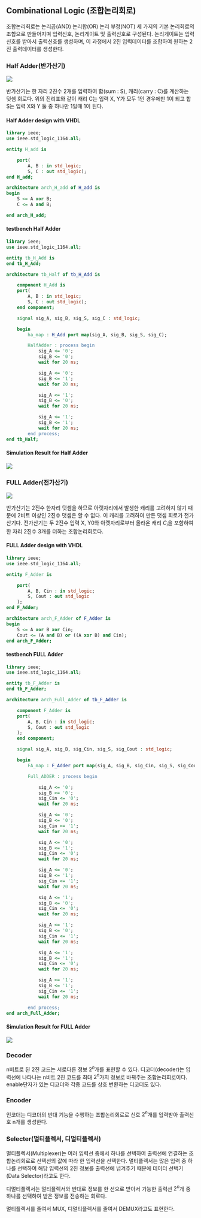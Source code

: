 ## Combinational Logic (조합논리회로)

조합논리회로는 논리곱(AND) 논리합(OR) 논리 부정(NOT) 세 가지의 기본 논리회로의 조합으로 만들어지며 입력신호, 논리게이트 및 출력신호로 구성된다. 논리게이트는 입력신호를 받아서 출력신호를 생성하며, 이 과정에서 2진 입력데이터를 조합하여 원하는 2진 출력데이터를 생성한다.

### Half Adder(반가산기)
![](./img/ha.jpg)  

반가산기는 한 자리 2진수 2개를 입력하여 합(sum : S), 캐리(carry : C)를 계산하는 덧셈 회로다. 위의 진리표와 같이 캐리 C는 입력 X, Y가 모두 1인 경우에만 1이 되고 합 S는 입력 X와 Y 둘 중 하나만 1일때 1이 된다.

#### Half Adder design with VHDL
```vhd
library ieee;
use ieee.std_logic_1164.all;

entity H_add is

	port(
		A, B : in std_logic;
		S, C : out std_logic);
end H_add;

architecture arch_H_add of H_add is
begin
	S <= A xor B;
	C <= A and B;

end arch_H_add;
```
#### testbench Half Adder
```vhd
library ieee;
use ieee.std_logic_1164.all;

entity tb_H_Add is
end tb_H_Add;

architecture tb_Half of tb_H_Add is

	component H_Add is
	port(
		A, B : in std_logic;
		S, C : out std_logic);
	end component;

	signal sig_A, sig_B, sig_S, sig_C : std_logic;

	begin
		ha_map : H_Add port map(sig_A, sig_B, sig_S, sig_C);

		HalfAdder : process begin
			sig_A <= '0';
			sig_B <= '0';
			wait for 20 ns;

			sig_A <= '0';
			sig_B <= '1';
			wait for 20 ns;

			sig_A <= '1';
			sig_B <= '0';
			wait for 20 ns;

			sig_A <= '1';
			sig_B <= '1';
			wait for 20 ns;
		end process;
end tb_Half;
```
#### Simulation Result for Half Adder
![](./img/ha_tb.jpg)

### FULL Adder(전가산기)
![](./img/FA.png)  

반가산기는 2진수 한자리 덧셈을 하므로 아랫자리에서 발생한 캐리를 고려하지 않기 때문에 2비트 이상인 2진수 덧셈은 할 수 없다. 이 캐리를 고려하여 만든 덧셈 회로가 전가산기다. 전가산기는 두 2진수 입력 X, Y0와 아랫자리로부터 올라온 캐리 $C_i$을 포함하여 한 자리 2진수 3개를 더하는 조합논리회로다.

#### FULL Adder design with VHDL
```vhd
library ieee;
use ieee.std_logic_1164.all;

entity F_Adder is

	port(
		A, B, Cin : in std_logic;
		S, Cout : out std_logic
	);
end F_Adder;

architecture arch_F_Adder of F_Adder is
begin
	S <= A xor B xor Cin;
	Cout <= (A and B) or ((A xor B) and Cin);
end arch_F_Adder;
```

#### testbench FULL Adder
```vhd
library ieee;
use ieee.std_logic_1164.all;

entity tb_F_Adder is
end tb_F_Adder;

architecture arch_Full_Adder of tb_F_Adder is

	component F_Adder is
	port(
		A, B, Cin : in std_logic;
		S, Cout : out std_logic
	);
	end component;

	signal sig_A, sig_B, sig_Cin, sig_S, sig_Cout : std_logic;

	begin
		FA_map : F_Adder port map(sig_A, sig_B, sig_Cin, sig_S, sig_Cout);

		Full_ADDER : process begin

			sig_A <= '0';
			sig_B <= '0';
			sig_Cin <= '0';
			wait for 20 ns;

			sig_A <= '0';
			sig_B <= '0';
			sig_Cin <= '1';
			wait for 20 ns;

			sig_A <= '0';
			sig_B <= '1';
			sig_Cin <= '0';
			wait for 20 ns;

			sig_A <= '0';
			sig_B <= '1';
			sig_Cin <= '1';
			wait for 20 ns;

			sig_A <= '1';
			sig_B <= '0';
			sig_Cin <= '0';
			wait for 20 ns;

			sig_A <= '1';
			sig_B <= '0';
			sig_Cin <= '1';
			wait for 20 ns;

			sig_A <= '1';
			sig_B <= '1';
			sig_Cin <= '0';
			wait for 20 ns;

			sig_A <= '1';
			sig_B <= '1';
			sig_Cin <= '1';
			wait for 20 ns;

		end process;
end arch_Full_Adder;		
```

#### Simulation Result for FULL Adder
![](./img/fa_tb.jpg)  

### Decoder
n비트로 된 2진 코드는 서로다른 정보 $2^n$개를 표현할 수 있다.
디코더(decoder)는 입력선에 나타나는 n비트 2진 코드를 최대 $2^n$가지 정보로 바꿔주는 조합논리회로이다. enable단자가 있는 디코더와 각종 코드를 상호 변환하는 디코더도 있다.

### Encoder
인코더는 디코더의 반대 기능을 수행하는 조합논리회로로 신호 $2^n$개를 입력받아 출력신호 n개를 생성한다.

### Selecter(멀티플렉서, 디멀티플렉서)
멀티플렉서(Multiplexer)는 여러 입력선 중에서 하나를 선택하여 출력선에 연결하는 조합논리회로로 선택선의 값에 따라 한 입력선을 선택한다. 멀티플렉서는 많은 입력 중 하나를 선택하여 해당 입력선의 2진 정보를 출력선에 넘겨주기 때문에 데이터 선택기(Data Selector)라고도 한다.

디멀티플렉서는 멀티플렉서와 반대로 정보를 한 선으로 받아서 가능한 출력선 $2^n$개 중 하나를 선택하여 받은 정보를 전송하는 회로다.

멀티플렉서를 줄여서 MUX, 디멀티플렉서를 줄여서 DEMUX라고도 표현한다.
